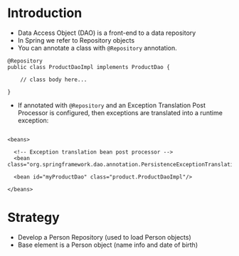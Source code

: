 # Introduction #
  * Data Access Object (DAO) is a front-end to a data repository
  * In Spring we refer to Repository objects
  * You can annotate a class with `@Repository` annotation.
```
@Repository
public class ProductDaoImpl implements ProductDao {

    // class body here...

}
```
  * If annotated with `@Repository` and an Exception Translation Post Processor is configured, then exceptions are translated into a runtime exception:
```

<beans>

  <!-- Exception translation bean post processor -->
  <bean class="org.springframework.dao.annotation.PersistenceExceptionTranslationPostProcessor"/>

  <bean id="myProductDao" class="product.ProductDaoImpl"/>

</beans>
```

# Strategy #
  * Develop a Person Repository (used to load Person objects)
  * Base element is a Person object (name info and date of birth)